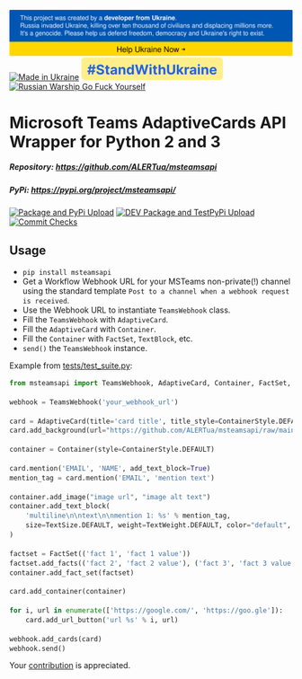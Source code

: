 [![Stand With Ukraine](https://raw.githubusercontent.com/vshymanskyy/StandWithUkraine/main/banner-direct-single.svg)](https://stand-with-ukraine.pp.ua)
[![Made in Ukraine](https://img.shields.io/badge/made_in-Ukraine-ffd700.svg?labelColor=0057b7)](https://stand-with-ukraine.pp.ua)
[![Stand With Ukraine](https://raw.githubusercontent.com/vshymanskyy/StandWithUkraine/main/badges/StandWithUkraine.svg)](https://stand-with-ukraine.pp.ua)
[![Russian Warship Go Fuck Yourself](https://raw.githubusercontent.com/vshymanskyy/StandWithUkraine/main/badges/RussianWarship.svg)](https://stand-with-ukraine.pp.ua)

# Microsoft Teams AdaptiveCards API Wrapper for Python 2 and 3

##### Repository: https://github.com/ALERTua/msteamsapi
##### PyPi: https://pypi.org/project/msteamsapi/

[![Package and PyPi Upload](https://github.com/ALERTua/msteamsapi/actions/workflows/python-package.yml/badge.svg)](https://github.com/ALERTua/msteamsapi/actions/workflows/python-package.yml)
[![DEV Package and TestPyPi Upload](https://github.com/ALERTua/msteamsapi/actions/workflows/python-dev-package.yml/badge.svg)](https://github.com/ALERTua/msteamsapi/actions/workflows/python-dev-package.yml)
[![Commit Checks](https://github.com/ALERTua/msteamsapi/actions/workflows/commit.yml/badge.svg)](https://github.com/ALERTua/msteamsapi/actions/workflows/commit.yml)


## Usage

- `pip install msteamsapi`
- Get a Workflow Webhook URL for your MSTeams non-private(!) channel using the standard template `Post to a channel when a webhook request is received`.
- Use the Webhook URL to instantiate `TeamsWebhook` class.
- Fill the `TeamsWebhook` with `AdaptiveCard`.
- Fill the `AdaptiveCard` with `Container`.
- Fill the `Container` with `FactSet`, `TextBlock`, etc.
- `send()` the `TeamsWebhook` instance.

Example from [tests/test_suite.py](tests/test_suite.py):

```python
from msteamsapi import TeamsWebhook, AdaptiveCard, Container, FactSet, ContainerStyle, TextWeight, TextSize

webhook = TeamsWebhook('your_webhook_url')

card = AdaptiveCard(title='card title', title_style=ContainerStyle.DEFAULT)
card.add_background(url="https://github.com/ALERTua/msteamsapi/raw/main/tests/background.png")

container = Container(style=ContainerStyle.DEFAULT)

card.mention('EMAIL', 'NAME', add_text_block=True)
mention_tag = card.mention('EMAIL', 'mention text')

container.add_image("image url", "image alt text")
container.add_text_block(
    'multiline\n\ntext\n\nmention 1: %s' % mention_tag,
    size=TextSize.DEFAULT, weight=TextWeight.DEFAULT, color="default", wrap=True
)

factset = FactSet(('fact 1', 'fact 1 value'))
factset.add_facts(('fact 2', 'fact 2 value'), ('fact 3', 'fact 3 value'))
container.add_fact_set(factset)

card.add_container(container)

for i, url in enumerate(['https://google.com/', 'https://goo.gle']):
    card.add_url_button('url %s' % i, url)

webhook.add_cards(card)
webhook.send()
```

Your [contribution](CONTRIBUTING.md) is appreciated.
